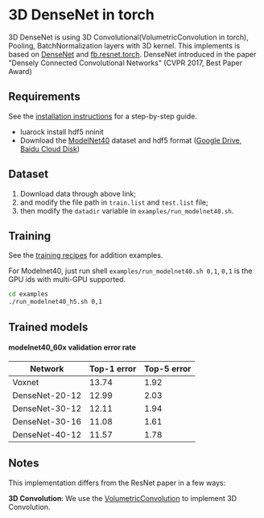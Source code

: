 3D DenseNet in torch 
============================

3D DenseNet is using 3D Convolutional(VolumetricConvolution in torch), Pooling, BatchNormalization layers with 3D kernel. This implements is based on [DenseNet](https://github.com/liuzhuang13/DenseNet) and [fb.resnet.torch](https://github.com/facebook/fb.resnet.torch/). DenseNet introduced in the paper "Densely Connected Convolutional Networks" (CVPR 2017, Best Paper Award)

## Requirements
See the [installation instructions](https://github.com/facebook/fb.resnet.torch/blob/master/INSTALL.md) for a step-by-step guide.
- luarock install hdf5 nninit
- Download the [ModelNet40](http://3dshapenets.cs.princeton.edu/) dataset and hdf5 format ([Google Drive](https://drive.google.com/file/d/0B1S5mVkJgRwqRUZjakNuMi1yck0/view?usp=sharing), [Baidu Cloud Disk](https://pan.baidu.com/s/1hsN81qG))

## Dataset
 1. Download data through above link;
 2. and modify the file path in `train.list` and `test.list` file;
 3. then modify the `datadir` variable in `examples/run_modelnet40.sh`.

## Training
See the [training recipes](https://github.com/facebook/fb.resnet.torch/blob/master/TRAINING.md) for addition examples.

For Modelnet40, just run shell `examples/run_modelnet40.sh 0,1`, `0,1` is the GPU ids with multi-GPU supported. 
```bash
cd examples
./run_modelnet40_h5.sh 0,1
```



## Trained models


#### modelnet40_60x validation error rate

| Network        | Top-1 error | Top-5 error |
| -------------- | ----------- | ----------- |
| Voxnet         | 13.74       | 1.92        |
| DenseNet-20-12 | 12.99       | 2.03        |
| DenseNet-30-12 | 12.11       | 1.94        |
| DenseNet-30-16 | 11.08       | 1.61        |
| DenseNet-40-12 | 11.57       | 1.78        |
## Notes

This implementation differs from the ResNet paper in a few ways:

**3D Convolution**: We use the [VolumetricConvolution](https://github.com/torch/nn/blob/master/doc/convolution.md) to implement 3D Convolution.


